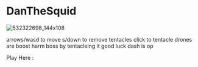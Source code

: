 # DanTheSquid
![532322698_144x108](https://user-images.githubusercontent.com/83615911/122480582-1c808f80-cf9b-11eb-8b8e-f640cdfac633.png)

arrows/wasd to move
s/down to remove tentacles
click to tentacle
drones are boost
harm boss by tentacleing it
good luck
dash is op


Play Here :
